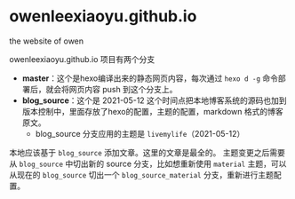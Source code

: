 # owenleexiaoyu.github.io
the website of owen

owenleexiaoyu.github.io 项目有两个分支

- **master**：这个是hexo编译出来的静态网页内容，每次通过 `hexo d -g` 命令部署后，就会将网页内容 push 到这个分支上。
- **blog_source**：这个是 2021-05-12 这个时间点把本地博客系统的源码也加到版本控制中，里面存放了hexo的配置，主题的配置，markdown 格式的博客原文。
  - blog_source 分支应用的主题是 `livemylife`（2021-05-12）

本地应该基于 `blog_source` 添加文章。这里的文章是最全的。
主题变更之后需要从 `blog_source` 中切出新的 source 分支，比如想重新使用 `material` 主题，可以从现在的 `blog_source` 切出一个 `blog_source_material` 分支，重新进行主题配置。
